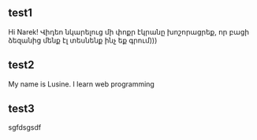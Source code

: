 ## test1
Hi Narek!
Վիդեո նկարելուց մի փոքր էկրանը խոշորացրեք, որ բացի ձեզանից մենք էլ տեսնենք ինչ եք գրում))) 

## test2
My name is Lusine. I learn web programming

## test3
sgfdsgsdf